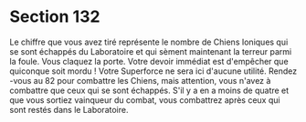 # Section 132

Le chiffre que vous avez tiré représente le nombre de Chiens Ioniques qui se sont
échappés du Laboratoire et qui  sèment maintenant la terreur parmi la foule. Vous claquez
la porte. Votre devoir immédiat est d'empêcher que quiconque soit mordu ! Votre
Superforce  ne sera ici d'aucune utilité. Rendez -vous au  82  pour combattre les Chiens,
mais attention, vous n'avez à combattre que ceux qui se sont échappés. S'il y a en a moins
de quatre et que vous sortiez vainqueur du combat, vous combattrez après ceux qui sont
restés dans le Laboratoire.